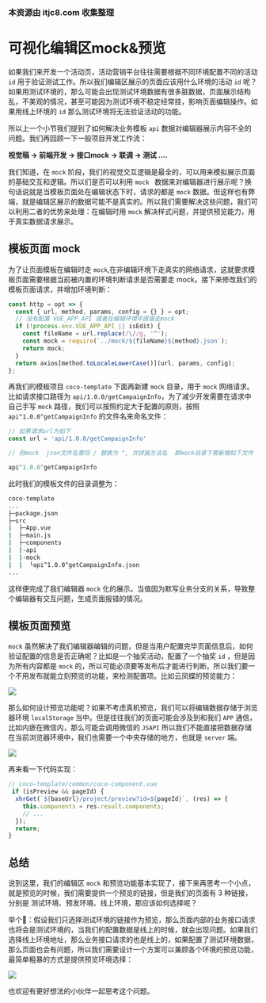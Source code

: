 ### 本资源由 itjc8.com 收集整理
# 可视化编辑区mock&预览
如果我们来开发一个活动页，活动营销平台往往需要根据不同环境配置不同的活动 `id` 用于验证测试工作。所以我们编辑区展示的页面应该用什么环境的活动 `id` 呢？如果用测试环境的，那么可能会出现测试环境数据有很多脏数据，页面展示结构乱，不美观的情况，甚至可能因为测试环境不稳定经常挂，影响页面编辑操作。如果用线上环境的 `id` 那么测试环境将无法验证活动的功能。

所以上一个小节我们提到了如何解决业务模板 `api` 数据对编辑器展示内容不全的问题。我们再回顾一下一般项目开发工作流：

**视觉稿 -> 前端开发 -> 接口mock -> 联调 -> 测试 ....**

我们知道，在 `mock` 阶段，我们的视觉交互逻辑是最全的，可以用来模拟展示页面的基础交互和逻辑。所以们是否可以利用 `mock ` 数据来对编辑器进行展示呢？换句话说就是当模板页面处在编辑状态下时，请求的都是 `mock` 数据。但这样也有弊端，就是编辑区展示的数据可能不是真实的。所以我们需要解决这些问题，我们可以利用二者的优势来处理：在编辑时用 `mock` 解决样式问题，并提供预览能力，用于真实数据请求展示。

## 模板页面 mock
为了让页面模板在编辑时走 `mock`,在非编辑环境下走真实的网络请求，这就要求模板页面需要根据当前被内置的环境判断请求是否需要走 mock。接下来修改我们的模板页面请求，并增加环境判断：
```js
const http = opt => {
  const { url, method, params, config = {} } = opt;
  // 没有配置 VUE_APP_API 或者在编辑环境中直接走mock
  if (!process.env.VUE_APP_API || isEdit) {
    const fileName = url.replace(/\//g, '^');
    const mock = require(`../mock/${fileName}${method}.json`);
    return mock;
  }
  return axios[method.toLocaleLowerCase()](url, params, config);
};
```
再我们的模板项目 `coco-template` 下面再新建 `mock` 目录，用于 `mock` 网络请求。比如请求接口路径为 `api/1.0.0/getCampaignInfo`，为了减少开发需要在请求中自己手写 `mock` 路径，我们可以按照约定大于配置的原则，按照 `api^1.0.0^getCampaignInfo` 的文件名来命名文件：

```js
// 如果请求url为如下
const url = 'api/1.0.0/getCampaignInfo'

// 则mock  json文件名需将 / 替换为 ^, 并拼接方法名  即mock目录下需新增如下文件

api^1.0.0^getCampaignInfo
```
此时我们的模板文件的目录调整为：
```bash
coco-template
...
├─package.json
├─src
|  ├─App.vue
|  ├─main.js
|  ├─components
|  |-api
|  |-mock
|  |  └api^1.0.0^getCampaignInfo.json
...
```
这样便完成了我们编辑器 `mock` 化的展示。当值因为默写业务分支的关系，导致整个编辑器有交互问题，生成页面报错的情况。

## 模板页面预览
`mock` 虽然解决了我们编辑器编辑的问题，但是当用户配置完毕页面信息后，如何验证配置的信息是否正确呢？比如是一个抽奖活动，配置了一个抽奖 `id` ，但是因为所有内容都是 `mock` 的，所以可能必须要等发布后才能进行判断。所以我们要一个不用发布就能立刻预览的功能，来检测配置项。比如云凤蝶的预览能力：

![](https://p3-juejin.byteimg.com/tos-cn-i-k3u1fbpfcp/5beccfe6db4949b692bb92b8ea9d96cf~tplv-k3u1fbpfcp-watermark.image)

那么如何设计预览功能呢？如果不考虑真机预览，我们可以将编辑数据存储于浏览器环境 `localStorage` 当中。但是往往我们的页面可能会涉及到和我们 `APP` 通信，比如内嵌在微信内，那么可能会调用微信的 `JSAPI` 所以我们不能直接把数据存储在当前浏览器环境中，我们也需要一个中央存储的地方，也就是 `server` 端。

![](https://p9-juejin.byteimg.com/tos-cn-i-k3u1fbpfcp/851a21e1c7fb43c4976107d7962c7a6f~tplv-k3u1fbpfcp-watermark.image)

再来看一下代码实现：
```js
// coco-template/common/coco-component.vue
 if (isPreview && pageId) {
  xhrGet(`${baseUrl}/project/preview?id=${pageId}`, (res) => {
    this.components = res.result.components;
    // ...
  });
  return;
}
```

## 总结
说到这里，我们的编辑区 `mock` 和预览功能基本实现了，接下来再思考一个小点，就是预览的时候，我们需要提供一个预览的链接，但是我们的页面有 3 种链接，分别是 测试环境、预发环境、线上环境，那应该如何选择呢？

举个🌰：假设我们只选择测试环境的链接作为预览，那么页面内部的业务接口请求也将会是测试环境的，当我们的配置数据是线上的时候，就会出现问题。如果我们选择线上环境地址，那么业务接口请求的也是线上的，如果配置了测试环境数据，那么页面也会有问题，所以我们需要设计一个方案可以兼顾各个环境的预览功能，最简单粗暴的方式是提供预览环境选择：

![](https://p9-juejin.byteimg.com/tos-cn-i-k3u1fbpfcp/dcb92449f5b74e0ab690695c8252f067~tplv-k3u1fbpfcp-watermark.image)

也欢迎有更好想法的小伙伴一起思考这个问题。

